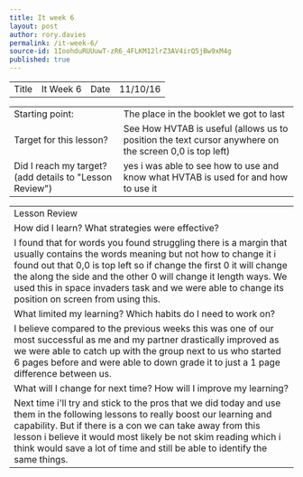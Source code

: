 ```yaml
---
title: It week 6
layout: post
author: rory.davies
permalink: /it-week-6/
source-id: 1IoohduRUUuwT-zR6_4FLKM12lrZ3AV4irQ5jBw9xM4g
published: true
---
```

<table>
  <tr>
    <td>Title</td>
    <td>It Week 6</td>
    <td>Date</td>
    <td>11/10/16</td>
  </tr>
</table>


<table>
  <tr>
    <td>Starting point:</td>
    <td>The place in the booklet we got to last</td>
  </tr>
  <tr>
    <td>Target for this lesson?</td>
    <td>See How HVTAB is useful  (allows us to position the text cursor anywhere on the screen 0,0 is top left)</td>
  </tr>
  <tr>
    <td>Did I reach my target? 
(add details to "Lesson Review")</td>
    <td> yes i was able to see how to use and know what HVTAB is used for and how to use it</td>
  </tr>
</table>


<table>
  <tr>
    <td>Lesson Review</td>
  </tr>
  <tr>
    <td>How did I learn? What strategies were effective? </td>
  </tr>
  <tr>
    <td>I found that for words you found struggling there is a margin that usually contains the words meaning but not how to change it i found out that 0,0 is top left so if change the first 0 it will change the along the side and the other 0 will change it length ways. We used this in space invaders task and we were able to change its position on screen from using this.</td>
  </tr>
  <tr>
    <td>What limited my learning? Which habits do I need to work on? </td>
  </tr>
  <tr>
    <td>I believe compared to the previous weeks this was one of our most successful as me and my partner drastically improved as we were able to catch up with the group next to us who started 6 pages before and were able to down grade it to just a 1 page difference between us.</td>
  </tr>
  <tr>
    <td>What will I change for next time? How will I improve my learning?</td>
  </tr>
  <tr>
    <td>Next time i'll try and stick to the pros that we did today and use them in the following lessons to really boost our learning and capability. But if there is a con we can take away from this lesson i believe it would most likely be not skim reading which i think would save a lot of time and still be able to identify the same things.</td>
  </tr>
</table>


